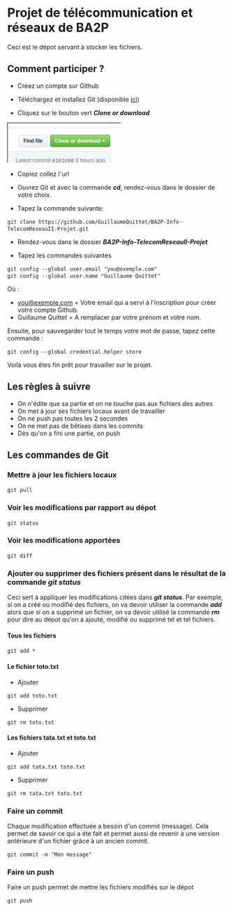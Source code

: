 # Projet de télécommunication et réseaux de BA2P

Ceci est le dépot servant à stocker les fichiers.

## Comment participer ?

- Créez un compte sur Github

- Téléchargez et installez Git (disponible [ici](https://git-scm.com/))

- Cliquez sur le bouton vert ***Clone or download***

![bouton-clone-or-download]

[bouton-clone-or-download]: https://github.com/GuillaumeQuittet/BA2P-Info-TelecomReseauII-Projet/blob/master/screenshots/bouton-clone-or-download.png

- Copiez collez l'url

- Ouvrez Git et avec la commande ***cd***, rendez-vous dans le dossier de votre choix.

- Tapez la commande suivante:

```
git clone https://github.com/GuillaumeQuittet/BA2P-Info-TelecomReseauII-Projet.git
```

- Rendez-vous dans le dossier ***BA2P-Info-TelecomReseauII-Projet***

- Tapez les commandes suivantes

```
git config --global user.email "you@exemple.com"
git config --global user.name "Guillaume Quittet"
```

Où :

- you@exemple.com = Votre email qui a servi à l'inscription pour créer votre compte Github.
- Guillaume Quittet = A remplacer par votre prénom et votre nom.

Ensuite, pour sauvegarder tout le temps votre mot de passe, tapez cette commande :

```
git config --global credential.helper store
```

Voilà vous êtes fin prêt pour travailler sur le projet.

## Les règles à suivre

- On n'édite que sa partie et on ne touche pas aux fichiers des autres
- On met à jour ses fichiers locaux avant de travailler
- On ne push pas toutes les 2 secondes
- On ne met pas de bêtises dans les commits
- Dès qu'on a fini une partie, on push

## Les commandes de Git

### Mettre à jour les fichiers locaux

```
git pull
```

### Voir les modifications par rapport au dépot

```
git status
```

### Voir les modifications apportées

```
git diff
```

### Ajouter ou supprimer des fichiers présent dans le résultat de la commande ***git status***

Ceci sert à appliquer les modifications citées dans ***git status***. Par exemple, si on a créé ou modifié des fichiers, on va devoir utiliser la commande ***add*** alors que si on a supprimé un fichier, on va devoir utilisé la commande ***rm*** pour dire au dépot qu'on a ajouté, modifié ou supprimé tel et tel fichiers.

#### Tous les fichiers

```
git add *
```

#### Le fichier toto.txt

- Ajouter
```
git add toto.txt
```

- Supprimer
```
git rm toto.txt
```

#### Les fichiers tata.txt et toto.txt

- Ajouter
```
git add tata.txt toto.txt
```

- Supprimer
```
git rm tata.txt toto.txt
```

### Faire un commit

Chaque modification effectuée a besoin d'un commit (message). Cela permet de savoir ce qui a été fait et permet aussi de revenir à une version antérieure d'un fichier grâce à un ancien commit.

```
git commit -m "Mon message"
```

### Faire un push

Faire un push permet de mettre les fichiers modifiés sur le dépot
```
git push
```